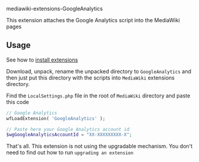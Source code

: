mediawiki-extensions-GoogleAnalytics

This extension attaches the Google Analytics script into the MediaWiki pages

## Usage
See how to [install extensions](https://www.mediawiki.org/wiki/Manual:Extensions#Installing_an_extension)

Download, unpack, rename the unpacked directory to `GoogleAnalytics` and then just put this directory with the scripts into `MediaWiki` extensions directory.

Find the `LocalSettings.php` file in the root of `MediaWiki` directory and paste this code
```php
// Google Analytics
wfLoadExtension( 'GoogleAnalytics' );

// Paste here your Google Analytics account id
$wgGoogleAnalyticsAccountId = "XX-XXXXXXXXX-X";
```
That's all. This extension is not using the upgradable mechanism. You don't need to find out how to run `upgrading an extension`
